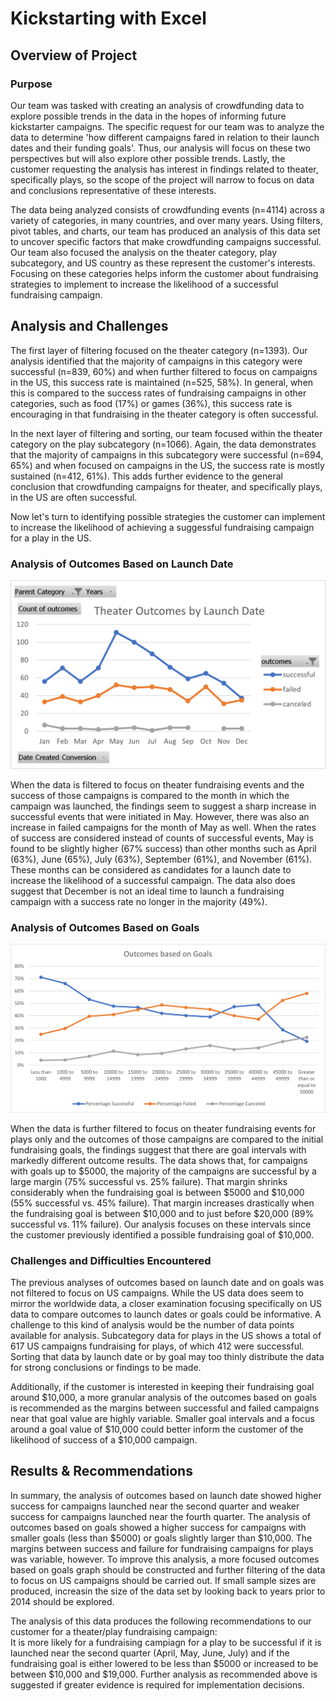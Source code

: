 # Kickstarting with Excel

## Overview of Project

### Purpose

Our team was tasked with creating an analysis of crowdfunding data to explore possible trends in the data in the hopes of informing future kickstarter campaigns.  The specific request for our team was to analyze the data to determine 'how different campaigns fared in relation to their launch dates and their funding goals'.  Thus, our analysis will focus on these two perspectives but will also explore other possible trends. Lastly, the customer requesting the analysis has interest in findings related to theater, specifically plays, so the scope of the project will narrow to focus on data and conclusions representative of these interests.  

The data being analyzed consists of crowdfunding events (n=4114) across a variety of categories, in many countries, and over many years. Using filters, pivot tables, and charts, our team has produced an analysis of this data set to uncover specific factors that make crowdfunding campaigns successful. Our team also focused the analysis on the theater category, play subcategory, and US country as these represent the customer's interests. Focusing on these categories helps inform the customer about fundraising strategies to implement to increase the likelihood of a successful fundraising campaign.  

## Analysis and Challenges

The first layer of filtering focused on the theater category (n=1393). Our analysis identified that the majority of campaigns in this category were successful (n=839, 60%) and when further filtered to focus on campaigns in the US, this success rate is maintained (n=525, 58%).  In general, when this is compared to the success rates of fundraising campaigns in other categories, such as food (17%) or games (36%), this success rate is encouraging in that fundraising in the theater category is often successful.  

In the next layer of filtering and sorting, our team focused within the theater category on the play subcategory (n=1066).  Again, the data demonstrates that the majority of campaigns in this subcategory were successful (n=694, 65%) and when focused on campaigns in the US, the success rate is mostly sustained (n=412, 61%). This adds further evidence to the general conclusion that crowdfunding campaigns for theater, and specifically plays, in the US are often successful.  

Now let's turn to identifying possible strategies the customer can implement to increase the likelihood of achieving a suggessful fundraising campaign for a play in the US.  

### Analysis of Outcomes Based on Launch Date

![Theater Oucomes Based on Launch Date](Resources/Theater_Outcomes_vs_Launch.png)

When the data is filtered to focus on theater fundraising events and the success of those campaigns is compared to the month in which the campaign was launched, the findings seem to suggest a sharp increase in successful events that were initiated in May. However, there was also an increase in failed campaigns for the month of May as well.  When the rates of success are considered instead of counts of successful events, May is found to be slightly higher (67% success) than other months such as April (63%), June (65%), July (63%), September (61%), and November (61%).  These months can be considered as candidates for a launch date to increase the likelihood of a successful campaign. The data also does suggest that December is not an ideal time to launch a fundraising campaign with a success rate no longer in the majority (49%).

### Analysis of Outcomes Based on Goals

![Outcomes Based on Goals](Resources/Outcomes_vs_Goals.png)

When the data is further filtered to focus on theater fundraising events for plays only and the outcomes of those campaigns are compared to the initial fundraising goals, the findings suggest that there are goal intervals with markedly different outcome results.  The data shows that, for campaigns with goals up to $5000, the majority of the campaigns are successful by a large margin (75% successful vs. 25% failure).  That margin shrinks considerably when the fundraising goal is between $5000 and $10,000 (55% successful vs. 45% failure).  That margin increases drastically when the fundraising goal is between $10,000 and to just before $20,000 (89% successful vs. 11% failure).  Our analysis focuses on these intervals since the customer previously identified a possible fundraising goal of $10,000.  

### Challenges and Difficulties Encountered

The previous analyses of outcomes based on launch date and on goals was not filtered to focus on US campaigns.  While the US data does seem to mirror the worldwide data, a closer examination focusing specifically on US data to compare outcomes to launch dates or goals could be informative.  A challenge to this kind of analysis would be the number of data points available for analysis.  Subcategory data for plays in the US shows a total of 617 US campaigns fundraising for plays, of which 412 were successful.  Sorting that data by launch date or by goal may too thinly distribute the data for strong conclusions or findings to be made.  

Additionally, if the customer is interested in keeping their fundraising goal around $10,000, a more granular analysis of the outcomes based on goals is recommended as the margins between successful and failed campaigns near that goal value are highly variable.  Smaller goal intervals and a focus around a goal value of $10,000 could better inform the customer of the likelihood of success of a $10,000 campaign. 

## Results & Recommendations

In summary, the analysis of outcomes based on launch date showed higher success for campaigns launched near the second quarter and weaker success for campaigns launched near the fourth quarter.  The analysis of outcomes based on goals showed a higher success for campaigns with smaller goals (less than $5000) or goals slightly larger than $10,000.  The margins between success and failure for fundraising campaigns for plays was variable, however. To improve this analysis, a more focused outcomes based on goals graph should be constructed and further filtering of the data to focus on US campaigns should be carried out.  If small sample sizes are produced, increasin the size of the data set by looking back to years prior to 2014 should be explored.  

The analysis of this data produces the following recommendations to our customer for a theater/play fundraising campaign:  
It is more likely for a fundraising campiagn for a play to be successful if it is launched near the second quarter (April, May, June, July) and if the fundraising goal is either lowered to be less than $5000 or increased to be between $10,000 and $19,000. Further analysis as recommended above is suggested if greater evidence is required for implementation decisions.  

